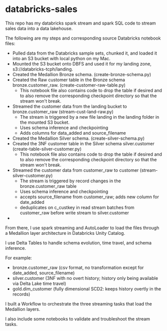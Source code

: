 # databricks-sales
This repo has my databricks spark stream and spark SQL code to stream sales data into a data lakehouse.

The following are my steps and corresponding source Databricks notebook files:

- Pulled data from the Databricks sample sets, chunked it, and loaded it into an S3 bucket with local python on my Mac.
- Mounted the S3 bucket onto DBFS and used it for my landing zone, s3://databricks-tcph/landing.
- Created the Medallion Bronze schema. (create-bronze-schema.py)
- Created the Raw customer table in the Bronze schema bronze.customer_raw. (create-customer-raw-table.py)
    * This notebook file also contains code to drop the table if desired and to also remove the corresponding checkpoint directory so that the stream won't break.
- Streamed the customer data from the landing bucket to bronze.customer_raw (stream-cust-land-raw.py)
    * The stream is triggered by a new file landing in the landing folder in the mounted S3 bucket.
    * Uses schema inference and checkpointing
    * Adds columns for data_added and source_filename
- Created the Medallion Silver schema. (create-silver-schema.py)
- Created the 3NF customer table in the Silver schema silver.customer (create-table-silver-customer.py)
    * This notebook file also contains code to drop the table if desired and to also remove the corresponding checkpoint directory so that the stream won't break.
- Streamed the customer data from customer_raw to customer (stream-silver-customer.py)
    * The stream is triggered by record changes in the bronze.customer_raw table
    * Uses schema inference and checkpointing
    * accepts source_filename from customer_raw; adds new column for date_added
    * deduplicates on c_custkey in read stream batches from customer_raw before write stream to silver.customer
- 

From there, I use spark streaming and AutoLoader to load the files through a Medallion layer architecture in Databricks Unity Catalog.

I use Delta Tables to handle schema evolution, time travel, and schema inference.

For example:
- bronze.customer_raw (csv format, no transformation except for date_added, source_filename)
- silver.customer  (3NF with no overt history; history only being available via Delta Lake time travel)
- gold.dim_customer (fully dimensional SCD2: keeps history overtly in the records)

I built a Workflow to orchestrate the three streaming tasks that load the Medallion layers.

I also include some notebooks to validate and troubleshoot the stream tasks.
